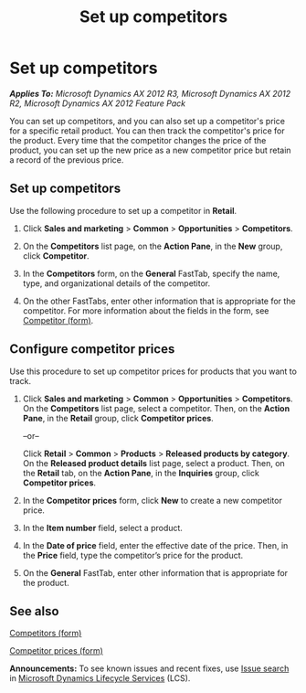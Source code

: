 ﻿---
title: Set up competitors
TOCTitle: Set up competitors
ms:assetid: 85b7a305-682e-4419-949a-90ddfd40effc
ms:mtpsurl: https://technet.microsoft.com/en-us/library/Hh597156(v=AX.60)
ms:contentKeyID: 39519213
ms.date: 04/18/2014
mtps_version: v=AX.60
---

# Set up competitors 


_**Applies To:** Microsoft Dynamics AX 2012 R3, Microsoft Dynamics AX 2012 R2, Microsoft Dynamics AX 2012 Feature Pack_

You can set up competitors, and you can also set up a competitor's price for a specific retail product. You can then track the competitor's price for the product. Every time that the competitor changes the price of the product, you can set up the new price as a new competitor price but retain a record of the previous price.

## Set up competitors

Use the following procedure to set up a competitor in **Retail**.

1.  Click **Sales and marketing** \> **Common** \> **Opportunities** \> **Competitors**.

2.  On the **Competitors** list page, on the **Action Pane**, in the **New** group, click **Competitor**.

3.  In the **Competitors** form, on the **General** FastTab, specify the name, type, and organizational details of the competitor.

4.  On the other FastTabs, enter other information that is appropriate for the competitor. For more information about the fields in the form, see [Competitor (form)](https://technet.microsoft.com/en-us/library/hh242664\(v=ax.60\)).

## Configure competitor prices

Use this procedure to set up competitor prices for products that you want to track.

1.  Click **Sales and marketing** \> **Common** \> **Opportunities** \> **Competitors**. On the **Competitors** list page, select a competitor. Then, on the **Action Pane**, in the **Retail** group, click **Competitor prices**.
    
    –or–
    
    Click **Retail** \> **Common** \> **Products** \> **Released products by category**. On the **Released product details** list page, select a product. Then, on the **Retail** tab, on the **Action Pane**, in the **Inquiries** group, click **Competitor prices**.

2.  In the **Competitor prices** form, click **New** to create a new competitor price.

3.  In the **Item number** field, select a product.

4.  In the **Date of price** field, enter the effective date of the price. Then, in the **Price** field, type the competitor’s price for the product.

5.  On the **General** FastTab, enter other information that is appropriate for the product.

## See also

[Competitors (form)](https://technet.microsoft.com/en-us/library/hh597346\(v=ax.60\))

[Competitor prices (form)](https://technet.microsoft.com/en-us/library/hh597334\(v=ax.60\))

  
**Announcements:** To see known issues and recent fixes, use [Issue search](http://go.microsoft.com/fwlink/?linkid=389258) in [Microsoft Dynamics Lifecycle Services](http://go.microsoft.com/fwlink/?linkid=306505) (LCS).

